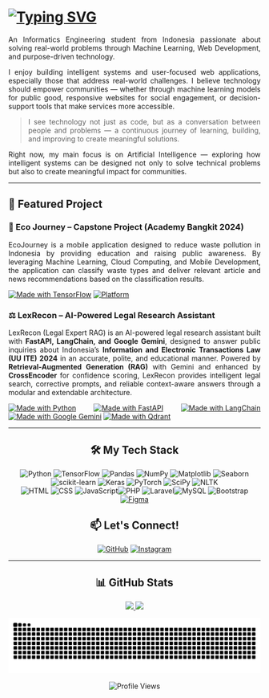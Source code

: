 <!-- Intro -->
<div align="justify">

# [![Typing SVG](https://readme-typing-svg.demolab.com?font=Fira+Code&weight=600&pause=1000&color=F7F6F1&width=435&lines=Hi+%F0%9F%91%8B%F0%9F%8F%BB%2C++I+am+Azhar)](https://git.io/typing-svg)

An Informatics Engineering student from Indonesia passionate about solving real-world problems through Machine Learning, Web Development, and purpose-driven technology.

I enjoy building intelligent systems and user-focused web applications, especially those that address real-world challenges. I believe technology should empower communities — whether through machine learning models for public good, responsive websites for social engagement, or decision-support tools that make services more accessible.

> I see technology not just as code, but as a conversation between people and problems — a continuous journey of learning, building, and improving to create meaningful solutions.

Right now, my main focus is on Artificial Intelligence — exploring how intelligent systems can be designed not only to solve technical problems but also to create meaningful impact for communities.

</div>

---

<!-- Social connections -->
<div align="justify">
  
## 🚀 Featured Project

### **🌱 Eco Journey** – Capstone Project (Academy Bangkit 2024) <!--(https://github.com/)-->
EcoJourney is a mobile application designed to reduce waste pollution in Indonesia by providing education and raising public awareness.
By leveraging Machine Learning, Cloud Computing, and Mobile Development, the application can classify waste types and deliver relevant article and news recommendations based on the classification results.

[![Made with TensorFlow](https://img.shields.io/badge/Made%20with-TensorFlow-orange?style=flat&logo=tensorflow)](https://www.tensorflow.org/)  [![Platform](https://img.shields.io/badge/Platform-Android-blue?style=flat&logo=android)](https://developer.android.com/studio?hl=id)


### ⚖️ LexRecon – AI-Powered Legal Research Assistant  
LexRecon (Legal Expert RAG) is an AI-powered legal research assistant built with **FastAPI, LangChain, and Google Gemini**, designed to answer public inquiries about Indonesia’s **Information and Electronic Transactions Law (UU ITE) 2024** in an accurate, polite, and educational manner. Powered by **Retrieval-Augmented Generation (RAG)** with Gemini and enhanced by **CrossEncoder** for confidence scoring, LexRecon provides intelligent legal search, corrective prompts, and reliable context-aware answers through a modular and extendable architecture.  

[![Made with Python](https://img.shields.io/badge/Made%20with-Python-blue?style=flat&logo=python)](https://www.python.org/) 
[![Made with FastAPI](https://img.shields.io/badge/FastAPI-009688?style=flat&logo=fastapi&logoColor=white)](https://fastapi.tiangolo.com/) 
[![Made with LangChain](https://img.shields.io/badge/LangChain-ff69b4?style=flat)](https://www.langchain.com/) 
[![Made with Google Gemini](https://img.shields.io/badge/Google%20Gemini-ffffff?style=flat&logo=google)](https://developers.generativeai.google/)
[![Made with Qdrant](https://img.shields.io/badge/Qdrant-7f00ff?style=flat)](https://qdrant.tech/)

</div>

---

<!-- Tech Stack -->
<div align="center">
  
## 🛠 My Tech Stack

![Python](https://img.shields.io/badge/Python-%233776AB?style=for-the-badge&logo=python&logoColor=white) 
![TensorFlow](https://img.shields.io/badge/TensorFlow-%23FF6F00?style=for-the-badge&logo=tensorflow&logoColor=white) 
![Pandas](https://img.shields.io/badge/Pandas-%23150458?style=for-the-badge&logo=pandas&logoColor=white) 
![NumPy](https://img.shields.io/badge/NumPy-%23013243?style=for-the-badge&logo=numpy&logoColor=white)
![Matplotlib](https://img.shields.io/badge/Matplotlib-%233B5280?style=for-the-badge&logo=plotly&logoColor=white)  ![Seaborn](https://img.shields.io/badge/Seaborn-%231D3557?style=for-the-badge&logo=plotly&logoColor=white)  ![scikit-learn](https://img.shields.io/badge/scikit--learn-%23F7931E?style=for-the-badge&logo=scikitlearn&logoColor=white)  ![Keras](https://img.shields.io/badge/Keras-%23D00000?style=for-the-badge&logo=keras&logoColor=white)  ![PyTorch](https://img.shields.io/badge/PyTorch-%23EE4C2C?style=for-the-badge&logo=pytorch&logoColor=white)  ![SciPy](https://img.shields.io/badge/SciPy-%230C55A5?style=for-the-badge&logo=scipy&logoColor=white)  ![NLTK](https://img.shields.io/badge/NLTK-%23222222?style=for-the-badge&logo=nltk&logoColor=white)  
![HTML](https://img.shields.io/badge/HTML-%23E34F26?style=for-the-badge&logo=html5&logoColor=white) ![CSS](https://img.shields.io/badge/CSS-%231572B6?style=for-the-badge&logo=css3&logoColor=white) ![JavaScript](https://img.shields.io/badge/javascript-%23F7DF1E?style=for-the-badge&logo=JavaScript&logoColor=black)![PHP](https://img.shields.io/badge/PHP-%23777BB4?style=for-the-badge&logo=php&logoColor=white)  ![Laravel](https://img.shields.io/badge/Laravel-%23FF2D20?style=for-the-badge&logo=laravel&logoColor=white)![MySQL](https://img.shields.io/badge/MySQL-%234479A1?style=for-the-badge&logo=mysql&logoColor=white)  ![Bootstrap](https://img.shields.io/badge/Bootstrap-%237952B3?style=for-the-badge&logo=bootstrap&logoColor=white)  [![Figma](https://img.shields.io/badge/Figma-1E2A3A?style=for-the-badge&logo=figma&logoColor=white)](https://www.figma.com/@kkyufkrz)

<!-- Lets Connect -->  
## 📫 Let's Connect!

<!--[<img alt="LinkedIn" src="https://img.shields.io/badge/LinkedIn-%230A66C2.svg?&style=for-the-badge&logo=LinkedIn&logoColor=white" />]-->

[<img alt="GitHub" src="https://img.shields.io/badge/GitHub-%23121011?style=for-the-badge&logo=github&logoColor=white" />](https://github.com/kkyufkrz)
[<img alt="Instagram" src="https://img.shields.io/badge/Instagram-%23E4405F?style=for-the-badge&logo=instagram&logoColor=white" />](https://www.instagram.com/kkyufkrz)

</div>

---

<!-- Github Stats -->
<div align="center">

## 📊 GitHub Stats

<p align="center">
<a href="https://github.com/kkyufkrz">
<img height="180em" src="https://github-readme-stats.vercel.app/api?username=kkyufkrz&theme=dark&show_icons=true&hide_border=false&count_private=true"/>
<img height="180em" src="https://github-readme-stats.vercel.app/api/top-langs/?username=kkyufkrz&theme=dark&show_icons=true&hide_border=false&layout=compact"/>
</a>
</p>

![snake gif](https://github.com/kkyufkrz/kkyufkrz/blob/output/github-snake-dark.svg)

![Profile Views](https://komarev.com/ghpvc/?username=kkyufkrz&style=flat-square&color=blue)

</div>

